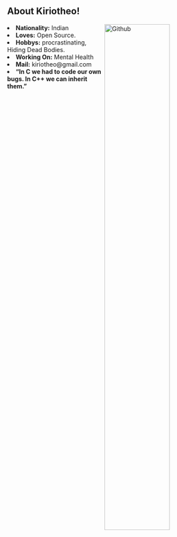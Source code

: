 <!-- About ME  -->
<h2>About Kiriotheo! </h2>

<!-- Any image aligned to the right. Beware the width -->
<img width="55%" align="right" alt="Github" src="https://raw.githubusercontent.com/onimur/.github/master/.resources/git-header.svg" />
<li>
<b>Nationality:</b> Indian 
</li>
<li>
<b>Loves:</b> Open Source. 
</li>
<li>
<b>Hobbys:</b> procrastinating, Hiding Dead Bodies.
</li>
<li>
<b>Working On:</b> Mental Health
</li>
<li>
<b>Mail:</b> kiriotheo@gmail.com
</li>
<li>
<b>“In C we had to code our own bugs. In C++ we can inherit them.”
</li>

